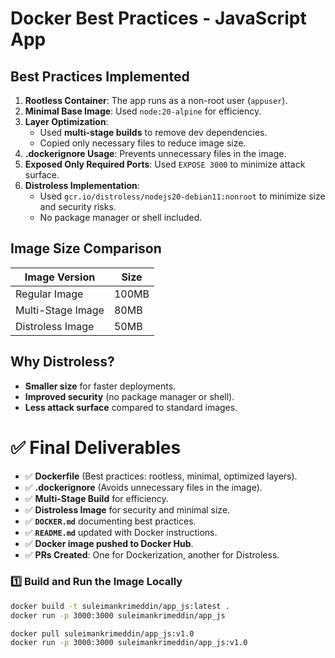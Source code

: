# Docker Best Practices - JavaScript App


## Best Practices Implemented

1. **Rootless Container**: The app runs as a non-root user (`appuser`).
2. **Minimal Base Image**: Used `node:20-alpine` for efficiency.
3. **Layer Optimization**:
   - Used **multi-stage builds** to remove dev dependencies.
   - Copied only necessary files to reduce image size.
4. **.dockerignore Usage**: Prevents unnecessary files in the image.
5. **Exposed Only Required Ports**: Used `EXPOSE 3000` to minimize attack surface.
6. **Distroless Implementation**:
   - Used `gcr.io/distroless/nodejs20-debian11:nonroot` to minimize size and security risks.
   - No package manager or shell included.

## **Image Size Comparison**
| Image Version       | Size |
|---------------------|------|
| Regular Image      | 100MB |
| Multi-Stage Image  | 80MB |
| Distroless Image   | 50MB |

## **Why Distroless?**
- **Smaller size** for faster deployments.
- **Improved security** (no package manager or shell).
- **Less attack surface** compared to standard images.


# **✅ Final Deliverables**
- ✅ **Dockerfile** (Best practices: rootless, minimal, optimized layers).
- ✅ **.dockerignore** (Avoids unnecessary files in the image).
- ✅ **Multi-Stage Build** for efficiency.
- ✅ **Distroless Image** for security and minimal size.
- ✅ **`DOCKER.md`** documenting best practices.
- ✅ **`README.md`** updated with Docker instructions.
- ✅ **Docker image pushed to Docker Hub**.
- ✅ **PRs Created**: One for Dockerization, another for Distroless.


### 1️⃣ Build and Run the Image Locally
```bash
docker build -t suleimankrimeddin/app_js:latest .
docker run -p 3000:3000 suleimankrimeddin/app_js

docker pull suleimankrimeddin/app_js:v1.0
docker run -p 3000:3000 suleimankrimeddin/app_js:v1.0

